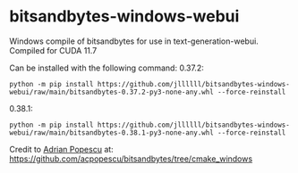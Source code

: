 # bitsandbytes-windows-webui
Windows compile of bitsandbytes for use in text-generation-webui.
Compiled for CUDA 11.7

Can be installed with the following command:
0.37.2:
```
python -m pip install https://github.com/jllllll/bitsandbytes-windows-webui/raw/main/bitsandbytes-0.37.2-py3-none-any.whl --force-reinstall
```
0.38.1:
```
python -m pip install https://github.com/jllllll/bitsandbytes-windows-webui/raw/main/bitsandbytes-0.38.1-py3-none-any.whl --force-reinstall
```

Credit to [Adrian Popescu](https://github.com/acpopescu) at: https://github.com/acpopescu/bitsandbytes/tree/cmake_windows
